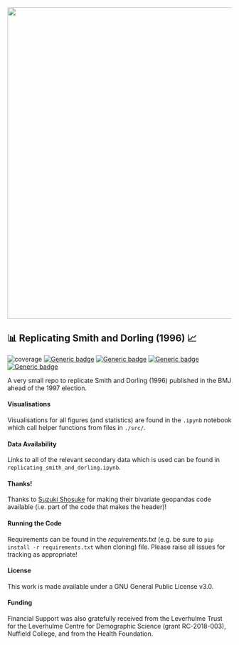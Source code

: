 <img src="./output/deprivation_by_constituency_bivariate_choropleth.svg" width="700"/>

## :bar_chart: Replicating Smith and Dorling (1996)  :chart_with_upwards_trend:

![coverage](https://img.shields.io/badge/Purpose-Research-yellow)
[![Generic badge](https://img.shields.io/badge/Python-3-red.svg)](https://shields.io/)
[![Generic badge](https://img.shields.io/badge/License-GNU3.0-purple.svg)](https://shields.io/)
[![Generic badge](https://img.shields.io/badge/Maintained-Yes-brightgreen.svg)](https://shields.io/)
[![Generic badge](https://img.shields.io/badge/BuildPassing-Yes-orange.svg)](https://shields.io/)

A very small repo to replicate Smith and Dorling (1996) published in the BMJ ahead of the 1997 election.

#### Visualisations

Visualisations for all figures (and statistics) are found in the `.ipynb` notebook which call helper functions from files in `./src/`.

#### Data Availability

Links to all of the relevant secondary data which is used can be found in `replicating_smith_and_dorling.ipynb`.

#### Thanks!

Thanks to [Suzuki Shosuke](https://github.com/shosuke-13/Japan-Bivariate-Choroplethmaps) for making their bivariate geopandas code available (i.e. part of the code that makes the header)!

#### Running the Code

Requirements can be found in the _requirements.txt_ (e.g. be sure to `pip install -r requirements.txt` when cloning) file. Please raise all issues for tracking as appropriate!

#### License

This work is made available under a GNU General Public License v3.0.

#### Funding

Financial Support was also gratefully received from the Leverhulme Trust for the Leverhulme Centre for Demographic Science (grant RC-2018-003), Nuffield College, and from the Health Foundation.

